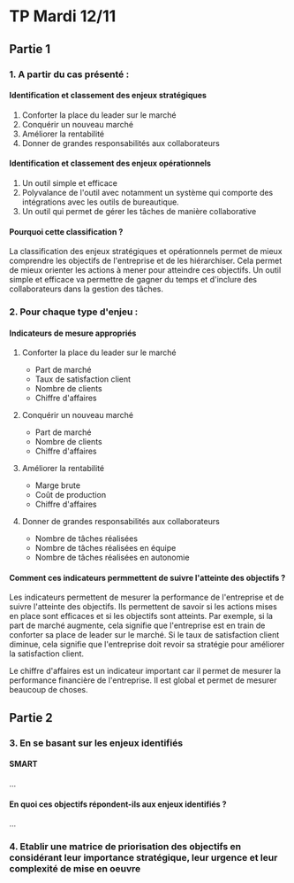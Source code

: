 # TP Mardi 12/11

## Partie 1

### 1. A partir du cas présenté :

#### Identification et classement des enjeux stratégiques

1. Conforter la place du leader sur le marché
2. Conquérir un nouveau marché
3. Améliorer la rentabilité
4. Donner de grandes responsabilités aux collaborateurs

#### Identification et classement des enjeux opérationnels

1. Un outil simple et efficace
2. Polyvalance de l'outil avec notamment un système qui comporte des intégrations avec les outils de bureautique.
3. Un outil qui permet de gérer les tâches de manière collaborative

#### Pourquoi cette classification ?

La classification des enjeux stratégiques et opérationnels permet de mieux comprendre les objectifs de l'entreprise et de les hiérarchiser. Cela permet de mieux orienter les actions à mener pour atteindre ces objectifs. Un outil simple et efficace va permettre de gagner du temps et d'inclure des collaborateurs dans la gestion des tâches.

### 2. Pour chaque type d'enjeu :

#### Indicateurs de mesure appropriés

1. Conforter la place du leader sur le marché
   - Part de marché
   - Taux de satisfaction client
   - Nombre de clients
   - Chiffre d'affaires

2. Conquérir un nouveau marché
    - Part de marché
    - Nombre de clients
    - Chiffre d'affaires

3. Améliorer la rentabilité
    - Marge brute
    - Coût de production
    - Chiffre d'affaires

4. Donner de grandes responsabilités aux collaborateurs
    - Nombre de tâches réalisées
    - Nombre de tâches réalisées en équipe
    - Nombre de tâches réalisées en autonomie

#### Comment ces indicateurs permmettent de suivre l'atteinte des objectifs ?

Les indicateurs permettent de mesurer la performance de l'entreprise et de suivre l'atteinte des objectifs. Ils permettent de savoir si les actions mises en place sont efficaces et si les objectifs sont atteints. Par exemple, si la part de marché augmente, cela signifie que l'entreprise est en train de conforter sa place de leader sur le marché. Si le taux de satisfaction client diminue, cela signifie que l'entreprise doit revoir sa stratégie pour améliorer la satisfaction client.

Le chiffre d'affaires est un indicateur important car il permet de mesurer la performance financière de l'entreprise. Il est global et permet de mesurer beaucoup de choses.

## Partie 2

### 3. En se basant sur les enjeux identifiés

#### SMART

...

#### En quoi ces objectifs répondent-ils aux enjeux identifiés ?

...

### 4. Etablir une matrice de priorisation des objectifs en considérant leur importance stratégique, leur urgence et leur complexité de mise en oeuvre

